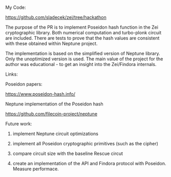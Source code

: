 My Code:

https://github.com/sladecek/zei/tree/hackathon

The purpose of the PR is to implement Poseidon hash function in the
Zei cryptographic library. Both numerical computation and turbo-plonk
circuit are included. There are tests to prove that the hash values
are consistent with these obtained within Neptune project.

The implementation is based on the simplified version of Neptune
library. Only the unoptimized version is used. The main value of the
project for the author was educational - to get an insight into the
Zei/Findora internals.

Links:

Poseidon papers:

https://www.poseidon-hash.info/


Neptune implementation of the Poseidon hash

https://github.com/filecoin-project/neptune


Future work:

1) implement Neptune circuit optimizations

2) implement all Poseidon cryptographic primitives (such as the cipher)

3) compare circuit size with the baseline Rescue circut 

4) create an implementation of the API and Findora protocol with
Poseidon. Measure performace.


